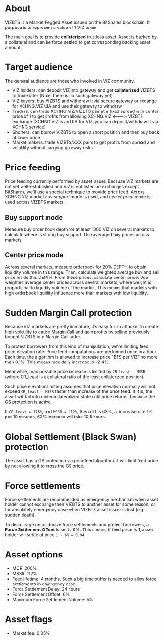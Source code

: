 # About

VIZBTS is a Market Pegged Asset issued on the BitShares blockchain. It purpose is to represent a value of 1 VIZ token.

The main goal is to provide **collaterized** trustless asset. Asset is backed by a collateral and can be force settled to get corresponding backing asset amount.

# Target audience

The general audience are those who involved in [VIZ community](https://viz.world/).

* VIZ holders: can deposit VIZ into gateway and get **collaterized** VIZBTS  to trade later (Note: there is no such gateway yet)
* VIZ buyers: buy VIZBTS and withdraw it via secure gateway or excange for XCHNG.VIZ UIA and use their gateway to withdraw
* Traders: can trade XCHNG.VIZ/VIZBTS pair at a fixed spread with center price of 1 to get profits from allowing XCHNG.VIZ <---> VIZBTS exchange (XCHNG.VIZ is an UIA for VIZ, you can deposit/withdraw it via [XCHNG service](https://viz.world/media/@xchng/%D0%BF%D1%80%D0%B0%D0%B2%D0%B8%D0%BB%D0%B0-%D1%80%D0%B0%D0%B1%D0%BE%D1%82%D1%8B-%D0%B0%D0%B2%D1%82%D0%BE%D0%BC%D0%B0%D1%82%D0%B8%D1%87%D0%B5%D1%81%D0%BA%D0%BE%D0%B3%D0%BE-%D1%88%D0%BB%D1%8E%D0%B7%D0%B0-xchngviz/))
* Shorters: can borrow VIZBTS to open a short position and then buy back at lower price
* Market makers: trade VIZBTS/XXX pairs to get profits from spread and volatility without carrying gateway risks

# Price feeding

Price feeding currently performed by asset issuer. Because VIZ markets are not yet well-established and VIZ is not listed on exchanges except BitShares, we'll use a special technique to provide price feed. Across XCHNG.VIZ market *buy support* mode is used, and *center price* mode is used across VIZBTS markets.

## Buy support mode

Measure buy order book depth for at least 1000 VIZ on several markets to calculate where is strong buy support. Use averaged buy prices across markets


## Center price mode

Across several markets, measure orderbook for 20% DEPTH to obtain liquidity volume in this range. Then, calculate weighted average buy and sell price inside this DEPTH. From these prices, calculate center price.  Use weighted average center prices across several markets, where weight is proportional to liqudity volume of the market. This means that markets with high orderbook liquidity influence more than markets with low liquidity.

# Sudden Margin Call protection

Because VIZ markets are pretty immature, it's easy for an attacker to create high volatility to cause Margin Call and gain profits by selling previously bought VIZBTS into Margin Call order.

To protect borrowers from this kind of manipulation, we're limiting feed price elevation rate. Price feed computations are performed once in a hour. Each time, the algorithm is allowed to increase price "BTS per VIZ" no more than 0.1%. This means max daily increase is ~2.4%.

Meanwhile, max possible price increase is limited by `CR_least - MSSR` (where CR\_least is a collateral ratio of the least collaterized position).

Such price elevation limiting assumes that price elevation normally will not exceed `CR_least - MSSR` faster than increase of the price feed. If it is, the asset will fail into undercollateralized state until price returns, because the GS protection is active.

If `CR_least = 175%`, and `MSSR = 112%`, then diff is 63%, at increase rate 1% per 10 minutes, 63% increase will take 10.5 hours.

# Global Settlement (Black Swan) protection

The asset has a GS protection via pricefeed algorithm. It will limit feed price by not allowing it to cross the GS price.

# Force settlements

Force settlements are recommended as emergency mechanism when asset holder cannot exchange their VIZBTS to another asset for some reason, or for absolutely emergency case when VIZBTS asset issuer is lost (e.g. sudden death).

To discourage unconducive force settlements and protect borrowers, a **Force Settlement Offset** is set to 6%. This means, if feed price is 1, asset holder will settle at price `1 - 6% = 0.94`

# Asset options

* MCR: 200%
* MSSR: 112%
* Feed lifetime: 4 months. Such a big time buffer is needed to allow force settlements in emergency case
* Force Settlement Delay: 24 hours
* Force Settlement Offset: 6%
* Maximum Force Settlement Volume: 5%

# Asset flags

* Market fee: 0.05%
